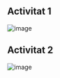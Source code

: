 ## Activitat 1

![image](https://user-images.githubusercontent.com/114908591/235844990-848d6dfb-bc4f-4cbf-a010-845e1f5687c2.png)

## Activitat 2

![image](https://user-images.githubusercontent.com/114908591/235846070-b850c8ef-a2be-4778-a2f6-20fb7e4c3112.png)

